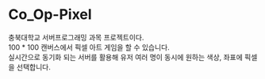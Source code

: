 # Co_Op-Pixel

충북대학교 서버프로그래밍 과목 프로젝트이다. <br> 
100 * 100 캔버스에서 픽셀 아트 게임을 할 수 있습니다.<br> 실시간으로 동기화 되는 서버를 활용해 유저 여러 명이 동시에 원하는 색상, 좌표에 픽셀을 선택합니다.
